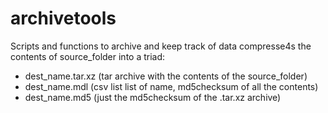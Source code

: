 # archivetools
Scripts and functions to archive and keep track of data
compresse4s the contents of source_folder into a triad:
- dest_name.tar.xz (tar archive with the contents of the source_folder)
- dest_name.mdl (csv list list of name, md5checksum of all the contents)
- dest_name.md5 (just the md5checksum of the .tar.xz archive)
